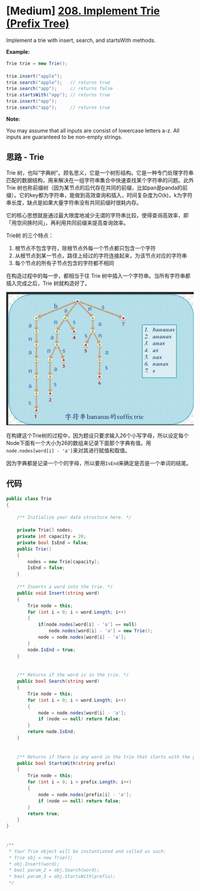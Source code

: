 # [Medium] [208. Implement Trie (Prefix Tree)](https://leetcode.com/problems/implement-trie-prefix-tree/)

Implement a trie with insert, search, and startsWith methods.

**Example:**

```csharp
Trie trie = new Trie();

trie.insert("apple");
trie.search("apple");   // returns true
trie.search("app");     // returns false
trie.startsWith("app"); // returns true
trie.insert("app");
trie.search("app");     // returns true
```

**Note:**

You may assume that all inputs are consist of lowercase letters a-z.
All inputs are guaranteed to be non-empty strings.

## 思路 - Trie

Trie 树，也叫“字典树”。顾名思义，它是一个树形结构。它是一种专门处理字符串匹配的数据结构，用来解决在一组字符串集合中快速查找某个字符串的问题。此外 Trie 树也称前缀树（因为某节点的后代存在共同的前缀，比如pan是panda的前缀）。它的key都为字符串，能做到高效查询和插入，时间复杂度为O(k)，k为字符串长度，缺点是如果大量字符串没有共同前缀时很耗内存。

它的核心思想就是通过最大限度地减少无谓的字符串比较，使得查询高效率，即「用空间换时间」，再利用共同前缀来提高查询效率。

Trie树 的三个特点：

1. 根节点不包含字符，除根节点外每一个节点都只包含一个字符
2. 从根节点到某一节点，路径上经过的字符连接起来，为该节点对应的字符串
3. 每个节点的所有子节点包含的字符都不相同

在构造过程中的每一步，都相当于往 Trie 树中插入一个字符串。当所有字符串都插入完成之后，Trie 树就构造好了。

![image](./image/2019102801.jpg)

在构建这个Trie树的过程中，因为题设只要求输入26个小写字母，所以设定每个Node下面有一个大小为26的数组来记录下面那个字典有值。用`node.nodes[word[i] - 'a']`来对其进行赋值和取值。

因为字典都是记录一个个的字母，所以要用`IsEnd`来确定是否是一个单词的结尾。

## 代码

```csharp
public class Trie
{

    /** Initialize your data structure here. */

    private Trie[] nodes;
    private int capacity = 26;
    private bool IsEnd = false;
    public Trie()
    {
        nodes = new Trie[capacity];
        IsEnd = false;
    }

    /** Inserts a word into the trie. */
    public void Insert(string word)
    {
        Trie node = this;
        for (int i = 0; i < word.Length; i++)
        {
            if(node.nodes[word[i] - 'a'] == null)
                node.nodes[word[i] - 'a'] = new Trie();
            node = node.nodes[word[i] - 'a'];
        }
        node.IsEnd = true;
    }


    /** Returns if the word is in the trie. */
    public bool Search(string word)
    {
        Trie node = this;
        for (int i = 0; i < word.Length; i++)
        {
            node = node.nodes[word[i] - 'a'];
            if (node == null) return false;
        }
        return node.IsEnd;
    }


    /** Returns if there is any word in the trie that starts with the given prefix. */
    public bool StartsWith(string prefix)
    {
        Trie node = this;
        for (int i = 0; i < prefix.Length; i++)
        {
            node = node.nodes[prefix[i] - 'a'];
            if (node == null) return false;
        }
        return true;
    }
}


/**
 * Your Trie object will be instantiated and called as such:
 * Trie obj = new Trie();
 * obj.Insert(word);
 * bool param_2 = obj.Search(word);
 * bool param_3 = obj.StartsWith(prefix);
 */
 ```
